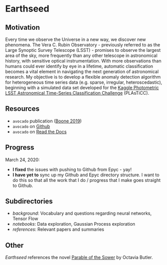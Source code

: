# Earthseed

## Motivation
Every time we observe the Universe in a new way, we discover new phenomena. The Vera C. Rubin Observatory - previously referred to as the Large Synoptic Survey Telescope (LSST) - promises to observe the largest area of the sky, more frequently than any other telescope in astronomical history, with sensitive optical instrumentation. With more observations than humans could ever identify by eye in a lifetime, automatic classification becomes a vital element in navigating the next generation of astronomical research. My objective is to develop a flexible anomaly detection algorithm for heterogeneous time series data (e.g. sparse, irregular, heteroscedastic), beginning with a simulated data set developed for the [Kaggle Photometric LSST Astronomical Time-Series Classification Challenge](https://www.kaggle.com/c/PLAsTiCC-2018) (PLAsTiCC). 

## Resources
- `avocado` publication ([Boone 2019](https://arxiv.org/pdf/1907.04690.pdf))
- `avocado` on [Github](https://github.com/kboone/avocado)
- `avocado` on [Read the Docs](https://avocado-classifier.readthedocs.io/en/latest/)

## Progress
March 24, 2020:
- **I fixed** the issues with pushing to Github from Epyc - yay!
- **I have yet to** sync up my Github and Epyc directory structure. I want to do this so that all the work that I do / progress that I make goes straight to Github.

## Subdirectories
- *background*: Vocabulary and questions regarding neural networks, Tensor Flow
- *notebooks*: Data exploration, Gaussian Process exploration
- *references*: Relevant papers and summaries

## Other
*Earthseed* references the novel [Parable of the Sower](https://en.wikipedia.org/wiki/Parable_of_the_Sower_(novel)) by Octavia Butler.
